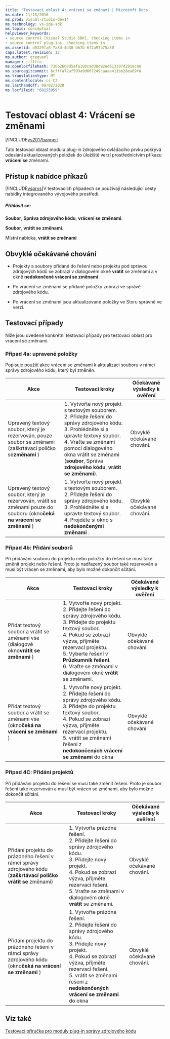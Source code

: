 ```yaml
---
title: 'Testovací oblast 4: vrácení se změnami | Microsoft Docs'
ms.date: 11/15/2016
ms.prod: visual-studio-dev14
ms.technology: vs-ide-sdk
ms.topic: conceptual
helpviewer_keywords:
- source control [Visual Studio SDK], checking items in
- source control plug-ins, checking items in
ms.assetid: d0329fa8-7a8d-4d30-b67b-6f2a97b75a30
caps.latest.revision: 12
ms.author: gregvanl
manager: jillfra
ms.openlocfilehash: 738b2608d5afa188cad38d92ed613307d2919ca0
ms.sourcegitcommit: 6cfffa72af599a9d667249caaaa411bb28ea69fd
ms.translationtype: MT
ms.contentlocale: cs-CZ
ms.lasthandoff: 09/02/2020
ms.locfileid: "68155959"
---
```

# <a name="test-area-4-check-in"></a>Testovací oblast 4: Vrácení se změnami
[!INCLUDE[vs2017banner](../../includes/vs2017banner.md)]

Tato testovací oblast modulu plug-in zdrojového ovládacího prvku pokrývá odeslání aktualizovaných položek do úložiště verzí prostřednictvím příkazu **vrácení se** změnami.  
  
## <a name="command-menu-access"></a>Přístup k nabídce příkazů  
 [!INCLUDE[vsprvs](../../includes/vsprvs-md.md)]V testovacích případech se používají následující cesty nabídky integrovaného vývojového prostředí.  
  
##### <a name="check-in"></a>Přihlásit se:  
 **Soubor**, **Správa zdrojového kódu**, **vrácení se změnami**.  
  
 **Soubor**, **vrátit se změnami**.  
  
 Místní nabídka, **vrátit se změnami**  
  
## <a name="common-expected-behavior"></a>Obvyklé očekávané chování  
  
- Projekty a soubory přidané do řešení nebo projektu pod správou zdrojových kódů se zobrazí v dialogovém okně **vrátit** se změnami a v okně **nedokončené vrácení se změnami** .  
  
- Po vrácení se změnami se přidané položky zobrazí ve správě zdrojového kódu.  
  
- Po vrácení se změnami jsou aktualizované položky ve Storu správně ve verzi.  
  
## <a name="test-cases"></a>Testovací případy  
 Níže jsou uvedené konkrétní testovací případy pro testovací oblast pro vrácení se změnami.  
  
### <a name="case-4a-modified-items"></a>Případ 4a: upravené položky  
 Popisuje použití akce vrácení se změnami k aktualizaci souboru v rámci správy zdrojového kódu, který byl změněn.  
  
|Akce|Testovací kroky|Očekávané výsledky k ověření|  
|------------|----------------|--------------------------------|  
|Upravený textový soubor, který je rezervován, pouze soubor se změnami (zaškrtávací políčko se**změnami** )|1. Vytvořte nový projekt s textovým souborem.<br />2. Přidejte řešení do správy zdrojového kódu.<br />3. Prohlédněte si a upravte textový soubor.<br />4. Vraťte se změnami pomocí dialogového okna vrátit se změnami (**soubor**, Správa **zdrojového kódu**, **vrátit se změnami**).|Obvyklé očekávané chování.|  
|Upravený textový soubor, který je rezervován, vrátit se změnami pouze do souboru (okno**čeká na vrácení se změnami** )|1. Vytvořte nový projekt s textovým souborem.<br />2. Přidejte řešení do správy zdrojového kódu.<br />3. Prohlédněte si a upravte textový soubor.<br />4. Projděte si okno s **nedokončenými změnami** .|Obvyklé očekávané chování.|  
  
### <a name="case-4b-adding-files"></a>Případ 4b: Přidání souborů  
 Při přidávání souboru do projektu nebo položky do řešení se musí také změnit projekt nebo řešení. Proto je nadřazený soubor také rezervován a musí být vrácen se změnami, aby bylo možné dokončit sčítání.  
  
|Akce|Testovací kroky|Očekávané výsledky k ověření|  
|------------|----------------|--------------------------------|  
|Přidat textový soubor a vrátit se změnami vše (dialogové okno**vrátit se změnami** )|1. Vytvořte nový projekt.<br />2. Přidejte řešení do správy zdrojového kódu.<br />3. Přidejte do projektu textový soubor.<br />4. Pokud se zobrazí výzva, přijměte rezervaci projektu.<br />5. Vyberte řešení v **Průzkumník řešení**.<br />6. Vraťte se změnami v dialogovém okně **vrátit** se změnami.|Obvyklé očekávané chování.|  
|Přidat textový soubor a vrátit se změnami vše (okno**čeká na vrácení se změnami** )|1. Vytvořte nový projekt.<br />2. Přidejte řešení do správy zdrojového kódu.<br />3. Přidejte do projektu textový soubor.<br />4. Pokud se zobrazí výzva, přijměte rezervaci projektu.<br />5. vrátit se změnami řešení z **nedokončených vrácení se změnami** do okna|Obvyklé očekávané chování|  
  
### <a name="case-4c-adding-projects"></a>Případ 4C: Přidání projektů  
 Při přidávání projektu do řešení se musí také změnit řešení. Proto je soubor řešení také rezervován a musí být vrácen se změnami, aby bylo možné dokončit sčítání.  
  
|Akce|Testovací kroky|Očekávané výsledky k ověření|  
|------------|----------------|--------------------------------|  
|Přidání projektu do prázdného řešení v rámci správy zdrojového kódu (**zaškrtávací políčko vrátit se** změnami)|1. Vytvořte prázdné řešení.<br />2. Přidejte řešení do správy zdrojového kódu.<br />3. Přidejte nový projekt.<br />4. Pokud se zobrazí výzva, přijměte rezervaci řešení.<br />5. Vraťte se změnami v dialogovém okně **vrátit** se změnami.|Obvyklé očekávané chování.|  
|Přidání projektu do prázdného řešení v rámci správy zdrojového kódu (okno**čeká na vrácení se změnami** )|1. Vytvořte prázdné řešení.<br />2. Přidejte řešení do správy zdrojového kódu.<br />3. Přidejte nový projekt.<br />4. Pokud se zobrazí výzva, přijměte rezervaci řešení.<br />5. vrátit se změnami řešení z **nedokončených vrácení se změnami** do okna|Obvyklé očekávané chování.|  
  
## <a name="see-also"></a>Viz také  
 [Testovací příručka pro moduly plug-in správy zdrojového kódu](../../extensibility/internals/test-guide-for-source-control-plug-ins.md)

